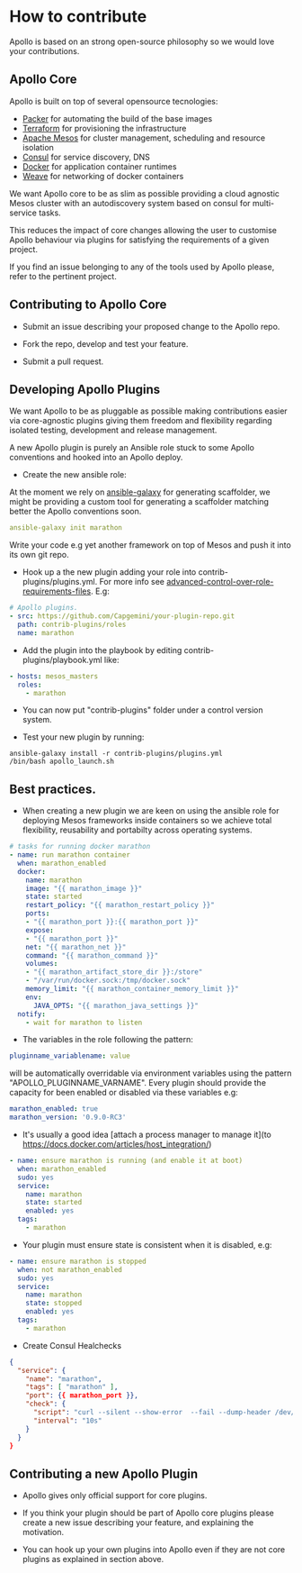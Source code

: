 How to contribute
=================

Apollo is based on an strong open-source philosophy so we would love your contributions.

## Apollo Core

Apollo is built on top of several opensource tecnologies:

* [Packer](https://packer.io) for automating the build of the base images
* [Terraform](https://www.terraform.io/) for provisioning the infrastructure
* [Apache Mesos](http://mesos.apache.org/) for cluster management, scheduling and resource isolation
* [Consul](http://consul.io) for service discovery, DNS
* [Docker](http://docker.io) for application container runtimes
* [Weave](https://github.com/zettio/weave) for networking of docker containers

We want Apollo core to be as slim as possible providing a cloud agnostic Mesos cluster with an autodiscovery system based on consul for multi-service tasks.

This reduces the impact of core changes allowing the user to customise Apollo behaviour via plugins for satisfying the requirements of a given project.

If you find an issue belonging to any of the tools used by Apollo please, refer to the pertinent project.

## Contributing to Apollo Core

* Submit an issue describing your proposed change to the Apollo repo.

* Fork the repo, develop and test your feature.

* Submit a pull request.


## Developing Apollo Plugins

We want Apollo to be as pluggable as possible making contributions easier via core-agnostic plugins giving them freedom and flexibility regarding isolated testing, development and release management.

A new Apollo plugin is purely an Ansible role stuck to some Apollo conventions and hooked into an Apollo deploy.

* Create the new ansible role:

At the moment we rely on [ansible-galaxy](http://docs.ansible.com/galaxy.html) for generating scaffolder, we might be providing a custom tool for generating a scaffolder matching better the Apollo conventions soon.

```yml
ansible-galaxy init marathon
```

Write your code e.g yet another framework on top of Mesos and push it into its own git repo.

* Hook up a the new plugin adding your role into contrib-plugins/plugins.yml. For more info see [advanced-control-over-role-requirements-files](http://docs.ansible.com/galaxy.html#advanced-control-over-role-requirements-files). E.g:

```yml
# Apollo plugins.
- src: https://github.com/Capgemini/your-plugin-repo.git
  path: contrib-plugins/roles
  name: marathon
```

* Add the plugin into the playbook by editing contrib-plugins/playbook.yml like:

```yml
- hosts: mesos_masters
  roles:
    - marathon
```

* You can now put "contrib-plugins" folder under a control version system.

* Test your new plugin by running:

```
ansible-galaxy install -r contrib-plugins/plugins.yml
/bin/bash apollo_launch.sh
```

## Best practices.

* When creating a new plugin we are keen on using the ansible role for deploying Mesos frameworks inside containers so we achieve total flexibility, reusability and portabilty across operating systems.

```yml
# tasks for running docker marathon
- name: run marathon container
  when: marathon_enabled
  docker:
    name: marathon
    image: "{{ marathon_image }}"
    state: started
    restart_policy: "{{ marathon_restart_policy }}"
    ports:
    - "{{ marathon_port }}:{{ marathon_port }}"
    expose:
    - "{{ marathon_port }}"
    net: "{{ marathon_net }}"
    command: "{{ marathon_command }}"
    volumes:
    - "{{ marathon_artifact_store_dir }}:/store"
    - "/var/run/docker.sock:/tmp/docker.sock"
    memory_limit: "{{ marathon_container_memory_limit }}"
    env:
      JAVA_OPTS: "{{ marathon_java_settings }}"
  notify:
    - wait for marathon to listen
```

* The variables in the role following the pattern:

```yml
pluginname_variablename: value
```

will be automatically overridable via environment variables using the pattern "APOLLO_PLUGINNAME_VARNAME". Every plugin should provide the capacity for been enabled or disabled via these variables e.g:

```yml
marathon_enabled: true
marathon_version: '0.9.0-RC3'
``` 

* It's usually a good idea [attach a process manager to manage it](to https://docs.docker.com/articles/host_integration/)

```yml
- name: ensure marathon is running (and enable it at boot)
  when: marathon_enabled
  sudo: yes
  service:
    name: marathon
    state: started
    enabled: yes
  tags:
    - marathon
```

* Your plugin must ensure state is consistent when it is disabled, e.g:
```yml
- name: ensure marathon is stopped
  when: not marathon_enabled
  sudo: yes
  service:
    name: marathon
    state: stopped
    enabled: yes
  tags:
    - marathon
```

* Create Consul Healchecks

```json
{
  "service": {
    "name": "marathon",
    "tags": [ "marathon" ],
    "port": {{ marathon_port }},
    "check": {
      "script": "curl --silent --show-error  --fail --dump-header /dev/stderr --retry 2 http://{{ marathon_hostname }}:{{ marathon_port }}/ping",
      "interval": "10s"
    }
  }
}
```

## Contributing a new Apollo Plugin

* Apollo gives only official support for core plugins.

* If you think your plugin should be part of Apollo core plugins please create a new issue describing your feature, and explaining the motivation.

* You can hook up your own plugins into Apollo even if they are not core plugins as explained in section above.
